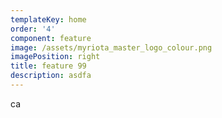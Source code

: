 ```yaml
---
templateKey: home
order: '4'
component: feature
image: /assets/myriota_master_logo_colour.png
imagePosition: right
title: feature 99
description: asdfa
---
```

ca
